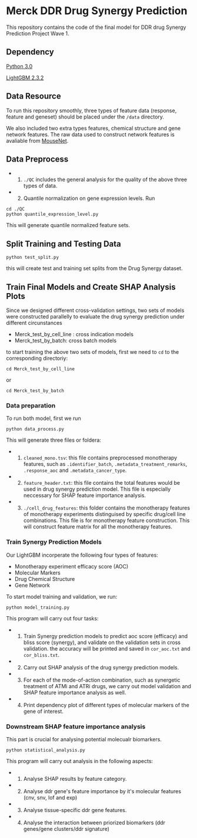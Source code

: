 # Merck DDR Drug Synergy Prediction

This repository contains the code of the final model for DDR drug Synergy Prediction Project Wave 1. 

## Dependency

[Python 3.0](https://www.python.org/download/releases/3.0/)

[LightGBM 2.3.2](https://lightgbm.readthedocs.io/en/latest/index.html)

## Data Resource

To run this repository smoothly, three types of feature data (response, feature and geneset) should be placed under the `/data` directory.  

We also included two extra types features, chemical structure and gene network features. The raw data used to construct network features is avaliable from [MouseNet](http://fntm.princeton.edu). 

## Data Preprocess

* 1. `./QC` includes the general analysis for the quality of the above three types of data.
* 2. Quantile normalization on gene expression levels. Run 
```
cd ./QC
python quantile_expression_level.py
```
This will generate quantile normalized feature sets.

## Split Training and Testing Data

```
python test_split.py
```
this will create test and training set splits from the Drug Synergy dataset.

## Train Final Models and Create SHAP Analysis Plots

Since we designed different cross-validation settings, two sets of models were constructed parallelly to evaluate the drug synergy prediction under different circunstances

* Merck_test_by_cell_line : cross indication models
* Merck_test_by_batch: cross batch models

to start training the above two sets of models, first we need to `cd` to the corresponding directoriy:
```
cd Merck_test_by_cell_line
``` 
or
```
cd Merck_test_by_batch
```

### Data preparation

To run both model, first we run

```
python data_process.py
```
This will generate three files or foldera:

* 1. `cleaned_mono.tsv`: this file contains preprocessed monotherapy features, such as `.identifier_batch`, `.metadata_treatment_remarks`, `.response_aoc` and `.metadata_cancer_type`.

* 2. `feature_header.txt`: this file contains the total features would be used in drug synergy prediction model. This file is especially neccessary for SHAP feature importance analysis.

* 3. `./cell_drug_features`: this folder contains the monotherapy features of monotherapy experiments distinguised by specific drug/cell line combinations. This file is for monotherapy feature construction.
This will construct feature matrix for all the monotherapy features.

### Train Synergy Prediction Models

Our LightGBM incorperate the following four types of features:
* Monotherapy experiment efficacy score (AOC)
* Molecular Markers
* Drug Chemical Structure
* Gene Network

To start model training and validation, we run:

```
python model_training.py
```

This program will carry out four tasks: 
* 1. Train Synergy prediction models to predict aoc score (efficacy) and bliss score (synergy), and validate on the validation sets in cross validation. the accuracy will be printed and saved in `cor_aoc.txt` and `cor_bliss.txt`.
* 2. Carry out SHAP analysis of the drug synergy prediction models.
* 3. For each of the mode-of-action combination, such as synergetic treatment of ATMi and ATRi drugs, we carry out model validation and SHAP feature importance analysis as well.
* 4. Print dependency plot of different types of molecular markers of the gene of interest.

### Downstream SHAP feature importance analysis

This part is crucial for analysing potential molecualr biomarkers. 

``` 
python statistical_analysis.py
``` 
This program will carry out analysis in the following aspects:

* 1. Analyse SHAP results by feature category.
* 2. Analyse ddr gene's feature importance by it's molecular features (cnv, snv, lof and exp)
* 3. Analyse tissue-specific ddr gene features.
* 4. Analyse the interaction between priorized biomarkers (ddr genes/gene clusters/ddr signature)
